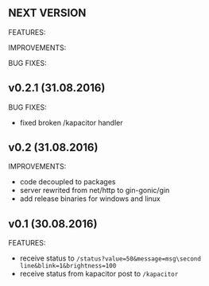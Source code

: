## NEXT VERSION

FEATURES:

IMPROVEMENTS:

BUG FIXES:

## v0.2.1 (31.08.2016)

BUG FIXES:
  * fixed broken /kapacitor handler

## v0.2 (31.08.2016)

IMPROVEMENTS:
  * code decoupled to packages
  * server rewrited from net/http to gin-gonic/gin
  * add release binaries for windows and linux

## v0.1 (30.08.2016)

FEATURES:
  * receive status to `/status?value=50&message=msg\second line&blink=1&brightness=100`
  * receive status from kapacitor post to `/kapacitor`
